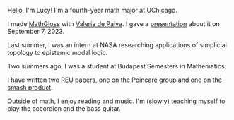 Hello, I'm Lucy! I'm a fourth-year math major at UChicago. 

I made [MathGloss](https://mathgloss.github.io/MathGloss/) with [Valeria de Paiva](https://vcvpaiva.github.io). I gave a [presentation](https://europroofnet.github.io/cambridge-2023/#horowitz) about it on September 7, 2023.

Last summer, I was an intern at NASA researching applications of simplicial topology to epistemic modal logic.

Two summers ago, I was a student at Budapest Semesters in Mathematics.

I have written two REU papers, one on the [Poincaré group](https://math.uchicago.edu/~may/REU2021/REUPapers/Horowitz.pdf) and one on the [smash product](https://math.uchicago.edu/~may/REU2022/REUPapers/Horowitz.pdf).

Outside of math, I enjoy reading and music. I'm (slowly) teaching myself to play the accordion and the bass guitar.
